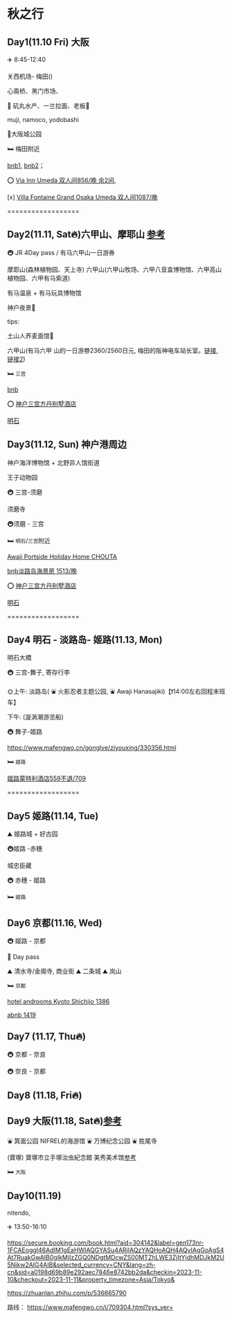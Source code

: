 # 秋之行

## Day1(11.10 Fri) 大阪

✈️ 8:45-12:40

关西机场- 梅田()

心斋桥、黑门市场、

🍞 矶丸水产、一兰拉面、老板🍜

muji, namoco, yodobashi

🏃大阪城公园



🛏️ 梅田附近

 [bnb1](https://www.airbnb.cn/rooms/774866058907300992?adults=3&check_in=2023-11-10&check_out=2023-11-11&source_impression_id=p3_1697699662_LpYqVjQBULQWPCNe&previous_page_section_name=1000&federated_search_id=dcaf3fe1-b928-462a-a535-d5b6696704bd), [bnb2](https://www.airbnb.cn/rooms/43027343?adults=3&check_in=2023-11-10&check_out=2023-11-11&source_impression_id=p3_1697699662_iObh7XoY7hgItIaz&previous_page_section_name=1000&federated_search_id=dcaf3fe1-b928-462a-a535-d5b6696704bd)；

⭕️ [Via Inn Umeda  双人间856/晚 余2间](https://www.booking.com/hotel/jp/via-inn-umeda.zh-cn.html?aid=304142&label=gen173bo-1DCAEoggI46AdIK1gDaHWIAQGYASu4ARjIAQzYAQPoAQH4AQSIAgGYAiGoAgS4Ar_hpKkGwAIB0gIkY2QwMzBhMjEtMDQ1Ni00ODg0LWFiNzMtOTdiOWJkZmVmNjZm2AIE4AIB&sid=a0198d69b89e292aec7846e8742bb2da&dest_id=234556&dest_type=landmark&room1=A%2CA&group_adults=2&group_children=0&no_rooms=1&checkin=2023-11-10&checkout=2023-11-11&highlighted_blocks=862747907_354736236_2_2_0&atlas_src=sr_iw_title&ucfs=1), 

[x]  [Villa Fontaine Grand Osaka Umeda 双人间1087/晚](https://www.booking.com/hotel/jp/villa-fontaine-grand-osaka-umeda.zh-cn.html?aid=304142&label=gen173bo-1DCAEoggI46AdIK1gDaHWIAQGYASu4ARjIAQzYAQPoAQH4AQSIAgGYAiGoAgS4Ar_hpKkGwAIB0gIkY2QwMzBhMjEtMDQ1Ni00ODg0LWFiNzMtOTdiOWJkZmVmNjZm2AIE4AIB&sid=a0198d69b89e292aec7846e8742bb2da&dest_id=234556&dest_type=landmark&room1=A%2CA&group_adults=2&group_children=0&no_rooms=1&checkin=2023-11-10&checkout=2023-11-11&highlighted_blocks=881086208_357355181_2_2_0&atlas_src=sr_iw_title&ucfs=1)

==================

## Day2(11.11, Sat🔥)六甲山、摩耶山 [参考](https://www.mafengwo.cn/gonglve/ziyouxing/165556.html)

🚇 JR 4Day pass / 有马六甲山一日游券



摩耶山(森林植物园、天上寺)
六甲山(六甲山牧场、六甲八音盒博物馆、六甲高山植物园、六甲有马索道)

有马温泉 + 有马玩具博物馆

神户夜景🌃

tips: 

土山人荞麦面馆🍞

六甲山(有马六甲 山的一日游劵2360/2560日元, 梅田的阪神电车站长室。[链接](https://www.mafengwo.cn/wenda/detail-7072357-7074374.html), [链接2](https://www.mafengwo.cn/i/17191819.html?sys_ver=)) 





🛏️ `三宫` 

[bnb](https://www.booking.com/hotel/jp/villa-fontaine-kobe-sannomiya.zh-cn.html?aid=304142&label=gen173bo-1DCAEoggI46AdIK1gDaHWIAQGYASu4ARjIAQzYAQPoAQH4AQSIAgGYAiGoAgS4Ar_hpKkGwAIB0gIkY2QwMzBhMjEtMDQ1Ni00ODg0LWFiNzMtOTdiOWJkZmVmNjZm2AIE4AIB&sid=a0198d69b89e292aec7846e8742bb2da&atlas_src=hp_iw_btn&checkin=2023-11-11&checkout=2023-11-12&dist=0&group_adults=2&group_children=0&no_rooms=1&room1=A%2CA&sb_price_type=total&srepoch=1697699360&srpvid=91523235f8680066&type=total&#tab-main)

⭕️ [神户三宫方丹别墅酒店](https://www.booking.com/hotel/jp/villa-fontaine-kobe-sannomiya.zh-cn.html?aid=304142&label=gen173bo-1DCAEoggI46AdIK1gDaHWIAQGYASu4ARjIAQzYAQPoAQH4AQSIAgGYAiGoAgS4Ar_hpKkGwAIB0gIkY2QwMzBhMjEtMDQ1Ni00ODg0LWFiNzMtOTdiOWJkZmVmNjZm2AIE4AIB&sid=a0198d69b89e292aec7846e8742bb2da&dest_id=3796&dest_type=district&room1=A%2CA&group_adults=2&group_children=0&no_rooms=1&checkin=2023-11-11&checkout=2023-11-12&highlighted_blocks=53676521_346803203_2_2_0&atlas_src=sr_iw_title&ucfs=1#_)

[明石](https://www.booking.com/hotel/jp/hoterupurehuotoxi-ming-shi.zh-cn.html?aid=304142&label=gen173bo-1FCAEoggI46AdIK1gDaHWIAQGYASu4ARjIAQzYAQHoAQH4AQSIAgGYAiGoAgS4Ar_hpKkGwAIB0gIkY2QwMzBhMjEtMDQ1Ni00ODg0LWFiNzMtOTdiOWJkZmVmNjZm2AIF4AIB&sid=a0198d69b89e292aec7846e8742bb2da&all_sr_blocks=626119702_327215126_1_2_0%2C626119702_327215126_1_2_0;checkin=2023-11-11;checkout=2023-11-12;dest_id=-249153;dest_type=city;dist=0;group_adults=2;group_children=0;hapos=1;highlighted_blocks=626119702_327215126_1_2_0%2C626119702_327215126_1_2_0;hpos=1;matching_block_id=626119702_327215126_1_2_0;no_rooms=1;req_adults=2;req_children=0;room1=A%2CA;sb_price_type=total;sr_order=popularity;sr_pri_blocks=626119702_327215126_1_2_0__930600%2C626119702_327215126_1_2_0__930600;srepoch=1697716977;srpvid=e79b54b38a1e0294;type=total;ucfs=1&#_)

## Day3(11.12, Sun) 神户港周边



神户海洋博物馆 + 北野异人馆街道

王子动物园

🚇 三宫-须磨

须磨寺

🚇须磨 - 三宫

🛏️ `明石`/`三宫`附近

[Awaji Portside Holiday Home CHOUTA](https://www.booking.com/hotel/jp/yu-shi-min-bo-chouta.zh-cn.html?aid=304142&label=gen173bo-1DCAEoggI46AdIK1gDaHWIAQGYASu4ARjIAQzYAQPoAQH4AQSIAgGYAiGoAgS4Ar_hpKkGwAIB0gIkY2QwMzBhMjEtMDQ1Ni00ODg0LWFiNzMtOTdiOWJkZmVmNjZm2AIE4AIB&sid=a0198d69b89e292aec7846e8742bb2da&atlas_src=sr_iw_btn;checkin=2023-11-12;checkout=2023-11-13;dest_id=-233817;dest_type=city;dist=0;group_adults=2;group_children=0;highlighted_blocks=611306601_362255413_2_0_0;no_rooms=1;room1=A%2CA;sb_price_type=total;type=total;ucfs=1&)

[bnb淡路岛海景房 1513/晚](https://www.airbnb.cn/rooms/37825950?adults=3&check_in=2023-11-12&check_out=2023-11-13&source_impression_id=p3_1697713921_dvV63Yg%2BWQ81Zy6l&previous_page_section_name=1000&federated_search_id=57db04e8-a913-4702-80ec-a2a9dd9f1e44)

⭕️ [神户三宫方丹别墅酒店](https://www.booking.com/hotel/jp/villa-fontaine-kobe-sannomiya.zh-cn.html?aid=304142&label=gen173bo-1DCAEoggI46AdIK1gDaHWIAQGYASu4ARjIAQzYAQPoAQH4AQSIAgGYAiGoAgS4Ar_hpKkGwAIB0gIkY2QwMzBhMjEtMDQ1Ni00ODg0LWFiNzMtOTdiOWJkZmVmNjZm2AIE4AIB&sid=a0198d69b89e292aec7846e8742bb2da&all_sr_blocks=53676559_346803203_3_2_0;checkin=2023-11-12;checkout=2023-11-13;dest_id=-233817;dest_type=city;dist=0;group_adults=3;group_children=0;hapos=2;highlighted_blocks=53676559_346803203_3_2_0;hpos=2;matching_block_id=53676559_346803203_3_2_0;no_rooms=1;req_adults=3;req_children=0;room1=A%2CA%2CA;sb_price_type=total;sr_order=popularity;sr_pri_blocks=53676559_346803203_3_2_0__979668;srepoch=1697715299;srpvid=70ea5167dd460021;type=total;ucfs=1&#hotelTmpl)

[明石](https://www.booking.com/hotel/jp/hoterupurehuotoxi-ming-shi.zh-cn.html?aid=304142&label=gen173bo-1FCAEoggI46AdIK1gDaHWIAQGYASu4ARjIAQzYAQHoAQH4AQSIAgGYAiGoAgS4Ar_hpKkGwAIB0gIkY2QwMzBhMjEtMDQ1Ni00ODg0LWFiNzMtOTdiOWJkZmVmNjZm2AIF4AIB&sid=a0198d69b89e292aec7846e8742bb2da&all_sr_blocks=626119702_327215126_1_2_0%2C626119702_327215126_1_2_0;checkin=2023-11-11;checkout=2023-11-12;dest_id=-249153;dest_type=city;dist=0;group_adults=2;group_children=0;hapos=1;highlighted_blocks=626119702_327215126_1_2_0%2C626119702_327215126_1_2_0;hpos=1;matching_block_id=626119702_327215126_1_2_0;no_rooms=1;req_adults=2;req_children=0;room1=A%2CA;sb_price_type=total;sr_order=popularity;sr_pri_blocks=626119702_327215126_1_2_0__930600%2C626119702_327215126_1_2_0__930600;srepoch=1697716977;srpvid=e79b54b38a1e0294;type=total;ucfs=1&#_)


==================

## Day4 明石 - 淡路岛- 姬路(11.13, Mon)

明石大橋

🚇 三宫-舞子, 寄存行李

🌞上午: 淡路岛( ⛲️ 火影忍者主题公园, ⛲️ Awaji Hanasajiki)【❗️14:00左右回程末班车】

下午: (漩涡潮游览船)



🚇 舞子-姬路

https://www.mafengwo.cn/gonglve/ziyouxing/330356.html



🛏️ `姬路` 

[姬路蒙特利酒店559不退/709](https://www.booking.com/hotel/jp/hoterumontoreji-lu.zh-cn.html?aid=304142&label=gen173bo-1DCAEoggI46AdIK1gDaHWIAQGYASu4ARjIAQzYAQPoAQH4AQSIAgGYAiGoAgS4Ar_hpKkGwAIB0gIkY2QwMzBhMjEtMDQ1Ni00ODg0LWFiNzMtOTdiOWJkZmVmNjZm2AIE4AIB&sid=a0198d69b89e292aec7846e8742bb2da&dest_id=-229173&dest_type=city&room1=A%2CA&group_adults=2&group_children=0&no_rooms=1&checkin=2023-11-13&checkout=2023-11-14&highlighted_blocks=231656610_0_2_0_0&atlas_src=sr_iw_title&ucfs=1)

==================

## Day5 姬路(11.14, Tue)

⛰️ 姬路城 + 好古园

🚇姬路 -赤穗

城忠臣藏

🚇 赤穗 - 姬路

🛏️ `姬路`

## Day6 京都(11.16, Wed)

🚇 姬路 - 京都

🚌 Day pass

⛰️ 清水寺/金阁寺, 商业街
⛰️ 二条城
⛰️ 岚山

🛏️ `京都`

[hotel androoms Kyoto Shichijo 1386](https://www.booking.com/hotel/jp/androoms-kyoto-shichijo.zh-cn.html?aid=304142&label=gen173bo-1FCAEoggI46AdIK1gDaHWIAQGYASu4ARjIAQzYAQHoAQH4AQSIAgGYAiGoAgS4Ar_hpKkGwAIB0gIkY2QwMzBhMjEtMDQ1Ni00ODg0LWFiNzMtOTdiOWJkZmVmNjZm2AIF4AIB&sid=a0198d69b89e292aec7846e8742bb2da&all_sr_blocks=694124602_0_2_0_0;checkin=2023-11-16;checkout=2023-11-17;dest_id=-235402;dest_type=city;dist=0;group_adults=2;group_children=0;hapos=1;highlighted_blocks=694124602_0_2_0_0;hpos=1;matching_block_id=694124602_0_2_0_0;no_rooms=1;req_adults=2;req_children=0;room1=A%2CA;sb_price_type=total;sr_order=popularity;sr_pri_blocks=694124602_0_2_0_0__2839586;srepoch=1697717721;srpvid=462456229a75016d;type=total;ucfs=1&#_)

[abnb 1419](https://www.airbnb.cn/rooms/15362865?adults=3&check_in=2023-11-16&check_out=2023-11-17&source_impression_id=p3_1697717984_zLJSQyw6GgMvgGAe&previous_page_section_name=1000&federated_search_id=a5595435-6b9b-4426-806e-0f7ebabb7d42)


## Day7 (11.17, Thu🔥)

🚇 京都 - 奈良

🚇 奈良 - 京都



## Day8 (11.18, Fri🔥)



## Day9 大阪(11.18, Sat🔥)[参考](https://www.mafengwo.cn/i/6617477.html?sys_ver=)

⛲️ 箕面公园
NIFREL的海游馆
⛲️ 万博纪念公园
⛲️ 胜尾寺

(寶塚) 寶塚市立手塚治虫紀念館
美秀美术馆[参考](https://www.mafengwo.cn/gonglve/ziyouxing/240694.html)

🛏️ `大阪`

## Day10(11.19)

nitendo, 



✈️ 13:50-16:10






https://secure.booking.com/book.html?aid=304142&label=gen173nr-1FCAEoggI46AdIM1gEaHWIAQGYASu4ARjIAQzYAQHoAQH4AQyIAgGoAgS4At7RuakGwAIB0gIkMjIzZGQ0NDgtMDcwZS00MTZhLWE3ZjItYjdhMDJkM2U5Njkw2AIG4AIB&selected_currency=CNY&lang=zh-cn&sid=a0198d69b89e292aec7846e8742bb2da&checkin=2023-11-10&checkout=2023-11-11&property_timezone=Asia/Tokyo&



https://zhuanlan.zhihu.com/p/536665790



路线：
https://www.mafengwo.cn/i/709304.html?sys_ver=
